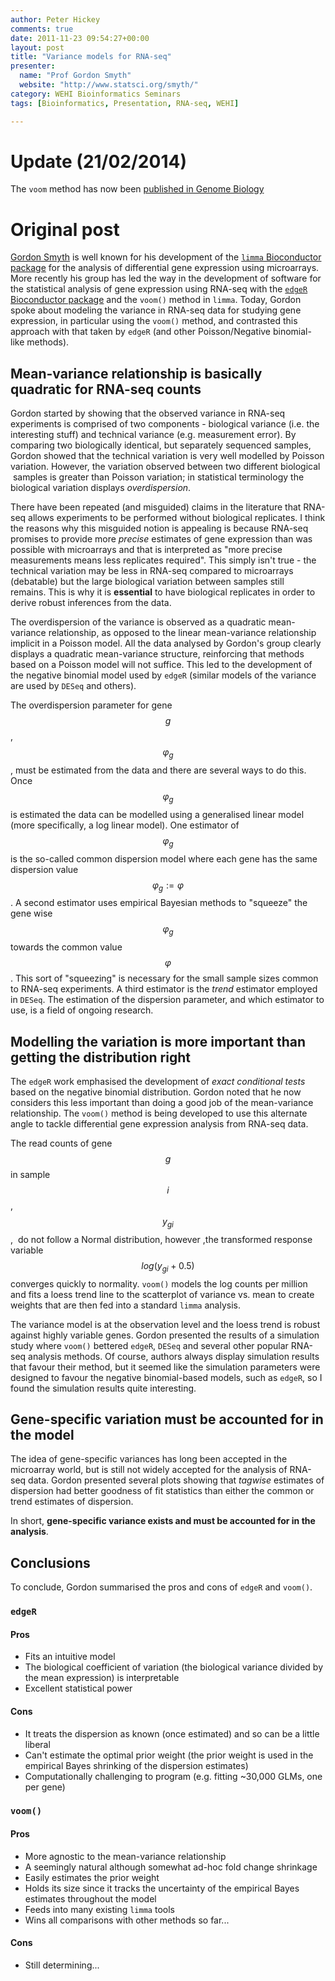 ```yaml
---
author: Peter Hickey
comments: true
date: 2011-11-23 09:54:27+00:00
layout: post
title: "Variance models for RNA-seq"
presenter:
  name: "Prof Gordon Smyth"
  website: "http://www.statsci.org/smyth/"
category: WEHI Bioinformatics Seminars
tags: [Bioinformatics, Presentation, RNA-seq, WEHI]

---
```


# Update (21/02/2014)
The `voom` method has now been [published in Genome Biology](http://genomebiology.com/2014/15/2/R29/abstract)

# Original post

[Gordon Smyth](http://www.wehi.edu.au/faculty_members/professor_gordon_smyth) is well known for his development of the [`limma` Bioconductor package](http://www.bioconductor.org/packages/release/bioc/html/limma.html) for the analysis of differential gene expression using microarrays. More recently his group has led the way in the development of software for the statistical analysis of gene expression using RNA-seq with the [`edgeR` Bioconductor package](http://bioconductor.org/packages/release/bioc/html/edgeR.html) and the `voom()` method in `limma`. Today, Gordon spoke about modeling the variance in RNA-seq data for studying gene expression, in particular using the `voom()` method, and contrasted this approach with that taken by `edgeR` (and other Poisson/Negative binomial-like methods).

## Mean-variance relationship is basically quadratic for RNA-seq counts

Gordon started by showing that the observed variance in RNA-seq experiments is comprised of two components - biological variance (i.e. the interesting stuff) and technical variance (e.g. measurement error). By comparing two biologically identical, but separately sequenced samples, Gordon showed that the technical variation is very well modelled by Poisson variation. However, the variation observed between two different biological  samples is greater than Poisson variation; in statistical terminology the biological variation displays _overdispersion_.

There have been repeated (and misguided) claims in the literature that RNA-seq allows experiments to be performed without biological replicates. I think the reasons why this misguided notion is appealing is because RNA-seq promises to provide more _precise_ estimates of gene expression than was possible with microarrays and that is interpreted as "more precise measurements means less replicates required". This simply isn't true - the technical variation may be less in RNA-seq compared to microarrays (debatable) but the large biological variation between samples still remains. This is why it is __essential__ to have biological replicates in order to derive robust inferences from the data.

The overdispersion of the variance is observed as a quadratic mean-variance relationship, as opposed to the linear mean-variance relationship implicit in a Poisson model. All the data analysed by Gordon's group clearly displays a quadratic mean-variance structure, reinforcing that methods based on a Poisson model will not suffice. This led to the development of the negative binomial model used by `edgeR` (similar models of the variance are used by `DESeq` and others).

The overdispersion parameter for gene $$ g $$, $$ \varphi_g $$, must be estimated from the data and there are several ways to do this. Once $$ \varphi_g $$ is estimated the data can be modelled using a generalised linear model (more specifically, a log linear model). One estimator of $$ \varphi_g $$ is the so-called common dispersion model where each gene has the same dispersion value $$ \varphi_g := \varphi $$. A second estimator uses empirical Bayesian methods to "squeeze" the gene wise $$ \varphi_g $$ towards the common value $$ \varphi $$. This sort of "squeezing" is necessary for the small sample sizes common to RNA-seq experiments. A third estimator is the _trend_ estimator employed in `DESeq`. The estimation of the dispersion parameter, and which estimator to use, is a field of ongoing research.

## Modelling the variation is more important than getting the distribution right

The `edgeR` work emphasised the development of _exact conditional tests_ based on the negative binomial distribution. Gordon noted that he now considers this less important than doing a good job of the mean-variance relationship. The `voom()` method is being developed to use this alternate angle to tackle differential gene expression analysis from RNA-seq data.

The read counts of gene $$ g $$ in sample $$ i $$, $$ y_{gi} $$,  do not follow a Normal distribution, however ,the transformed response variable $$ log(y_{gi} + 0.5) $$ converges quickly to normality. `voom()` models the log counts per million and fits a loess trend line to the scatterplot of variance vs. mean to create weights that are then fed into a standard `limma` analysis. 

The variance model is at the observation level and the loess trend is robust against highly variable genes. Gordon presented the results of a simulation study where `voom()` bettered `edgeR`, `DESeq` and several other popular RNA-seq analysis methods. Of course, authors always display simulation results that favour their method, but it seemed like the simulation parameters were designed to favour the negative binomial-based models, such as `edgeR`, so I found the simulation results quite interesting.

## Gene-specific variation must be accounted for in the model

The idea of gene-specific variances has long been accepted in the microarray world, but is still not widely accepted for the analysis of RNA-seq data. Gordon presented several plots showing that _tagwise_ estimates of dispersion had better goodness of fit statistics than either the common or trend estimates of dispersion. 

In short, __gene-specific variance exists and must be accounted for in the analysis__.

## Conclusions

To conclude, Gordon summarised the pros and cons of `edgeR` and `voom()`.

### `edgeR`

#### Pros

* Fits an intuitive model
* The biological coefficient of variation (the biological variance divided by the mean expression) is interpretable
* Excellent statistical power

#### Cons

* It treats the dispersion as known (once estimated) and so can be a little liberal
* Can't estimate the optimal prior weight (the prior weight is used in the empirical Bayes shrinking of the dispersion estimates)
* Computationally challenging to program (e.g. fitting ~30,000 GLMs, one per gene)


### `voom()`

#### Pros

* More agnostic to the mean-variance relationship
* A seemingly natural although somewhat ad-hoc fold change shrinkage
* Easily estimates the prior weight
* Holds its size since it tracks the uncertainty of the empirical Bayes estimates throughout the model
* Feeds into many existing `limma` tools
* Wins all comparisons with other methods so far...

#### Cons

* Still determining...



